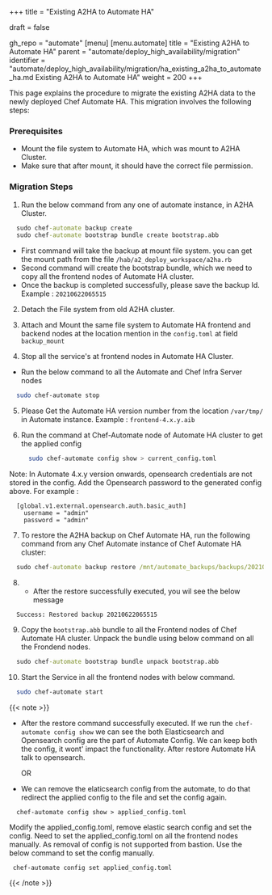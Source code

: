 +++
title = "Existing A2HA to Automate HA"

draft = false

gh_repo = "automate"
[menu]
  [menu.automate]
    title = "Existing A2HA to Automate HA"
    parent = "automate/deploy_high_availability/migration"
    identifier = "automate/deploy_high_availability/migration/ha_existing_a2ha_to_automate_ha.md Existing A2HA to Automate HA"
    weight = 200
+++

This page explains the procedure to migrate the existing A2HA data to the newly deployed Chef Automate HA. This migration involves the following steps:

### Prerequisites
- Mount the file system to Automate HA, which was mount to A2HA Cluster.
- Make sure that after mount, it should have the correct file permission. 


### Migration Steps 

1. Run the below command from any one of automate instance, in A2HA Cluster.
  ```cmd
    sudo chef-automate backup create
    sudo chef-automate bootstrap bundle create bootstrap.abb
  ```
  - First command will take the backup at mount file system. you can get the mount path from the file `/hab/a2_deploy_workspace/a2ha.rb`
  - Second command will create the bootstrap bundle, which we need to copy all the frontend nodes of Automate HA cluster. 
  - Once the backup is completed successfully, please save the backup Id. Example : `20210622065515`
2. Detach the File system from old A2HA cluster. 

3. Attach and Mount the same file system to Automate HA frontend and backend nodes at the location mention in the `config.toml` at field `backup_mount` 

4. Stop all the service's at frontend nodes in Automate HA Cluster.
  - Run the below command to all the Automate and Chef Infra Server nodes
  ``` bash
    sudo chef-automate stop
  ``` 

5. Please Get the Automate HA version number from the location `/var/tmp/` in Automate instance. Example : `frontend-4.x.y.aib`

6. Run the command at Chef-Automate node of Automate HA cluster to get the applied config
   ```bash
     sudo chef-automate config show > current_config.toml 
   ``` 
  Note: In Automate 4.x.y version onwards, opensearch credentials are not stored in the config. Add the Opensearch password to the generated config above.
  For example : 
  ```
    [global.v1.external.opensearch.auth.basic_auth]
      username = "admin"
      password = "admin"
  ```


7. To restore the A2HA backup on Chef Automate HA, run the following command from any Chef Automate instance of Chef Automate HA cluster:

  ```cmd
    sudo chef-automate backup restore /mnt/automate_backups/backups/20210622065515/ --patch-config current_config.toml --airgap-bundle /var/tmp/frontend-4.x.y.aib --skip-preflight
  ```

8.  - After the restore successfully executed, you wil see the below message
  
  ```
    Success: Restored backup 20210622065515
  ```

9. Copy the `bootstrap.abb` bundle to all the Frontend nodes of Chef Automate HA cluster. Unpack the bundle using below command on all the Frondend nodes.
 
  ```cmd
    sudo chef-automate bootstrap bundle unpack bootstrap.abb
  ```

10. Start the Service in all the frontend nodes with below command.
  ``` bash
    sudo chef-automate start
  ``` 

{{< note >}}
  - After the restore command successfully executed. If we run the `chef-automate config show`
  we can see the both Elasticsearch and Opensearch config are the part of Automate Config. We can keep both the config, it wont' impact the functionality. After restore Automate HA talk to opensearch.

    OR

  -  We can remove the elaticsearch config from the automate, to do that redirect the applied config to the file and set the config again.
  ``` 
    chef-automate config show > applied_config.toml
  ```
  Modify the applied_config.toml, remove elastic search config and set the config.
  Need to set the applied_config.toml on all the frontend nodes manually. As removal of config is not supported from bastion. 
  Use the below command to set the config manually.
  ```
   chef-automate config set applied_config.toml
  ```
  
{{< /note >}}